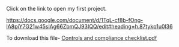 
Click on the link to open my first project.

https://docs.google.com/document/d/1TqL-cf8b-fOng-lA8piY7G21w45slAg66ZbmQJ93IQQ/edit#heading=h.87tykp1u0l36

To download this file-
[Controls and compliance checklist.pdf](https://github.com/PiyushCSM/My-Cybersecurity-Portfolio/files/13294213/Controls.and.compliance.checklist.pdf)
